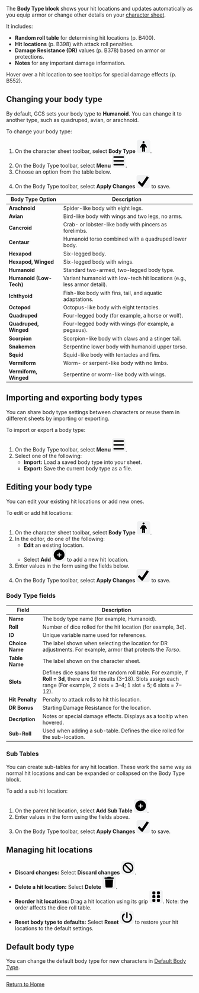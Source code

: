 The **Body Type block** shows your hit locations and updates automatically as you equip armor or change other details on your [character sheet](Character%20Sheet%20Overview).

It includes:

- **Random roll table** for determining hit locations (p. B400).
- **Hit locations** (p. B398) with attack roll penalties.
- **Damage Resistance (DR)** values (p. B378) based on armor or protections.
- **Notes** for any important damage information.

Hover over a hit location to see tooltips for special damage effects (p. B552).

## Changing your body type

By default, GCS sets your body type to **Humanoid**. You can change it to another type, such as quadruped, avian, or arachnoid.

To change your body type:

1. On the character sheet toolbar, select **Body Type** ![](./images/icons/icn-bodyType.svg).
2. On the Body Type toolbar, select **Menu** ![](./images/icons/icn-menu.svg).
3. Choose an option from the table below.
4. On the Body Type toolbar, select **Apply Changes** ![](images/icons/icn-applyChanges.svg) to save.

| Body Type Option        | Description                                                             |
| ----------------------- | ----------------------------------------------------------------------- |
| **Arachnoid**           | Spider-like body with eight legs.                                       |
| **Avian**               | Bird-like body with wings and two legs, no arms.                        |
| **Cancroid**            | Crab- or lobster-like body with pincers as forelimbs.                   |
| **Centaur**             | Humanoid torso combined with a quadruped lower body.                    |
| **Hexapod**             | Six-legged body.                                                        |
| **Hexapod, Winged**     | Six-legged body with wings.                                             |
| **Humanoid**            | Standard two-armed, two-legged body type.                               |
| **Humanoid (Low-Tech)** | Variant humanoid with low-tech hit locations (e.g., less armor detail). |
| **Ichthyoid**           | Fish-like body with fins, tail, and aquatic adaptations.                |
| **Octopod**             | Octopus-like body with eight tentacles.                                 |
| **Quadruped**           | Four-legged body (for example, a horse or wolf).                        |
| **Quadruped, Winged**   | Four-legged body with wings (for example, a pegasus).                   |
| **Scorpion**            | Scorpion-like body with claws and a stinger tail.                       |
| **Snakemen**            | Serpentine lower body with humanoid upper torso.                        |
| **Squid**               | Squid-like body with tentacles and fins.                                |
| **Vermiform**           | Worm- or serpent-like body with no limbs.                               |
| **Vermiform, Winged**   | Serpentine or worm-like body with wings.                                |

## Importing and exporting body types

You can share body type settings between characters or reuse them in different sheets by importing or exporting.

To import or export a body type:

1. On the Body Type toolbar, select **Menu** ![](./images/icons/icn-menu.svg).
2. Select one of the following:
   - **Import:** Load a saved body type into your sheet.
   - **Export:** Save the current body type as a file.

## Editing your body type

You can edit your existing hit locations or add new ones.

To edit or add hit locations:

1. On the character sheet toolbar, select **Body Type** ![](./images/icons/icn-bodyType.svg).
2. In the editor, do one of the following:
   - **Edit** an existing location.
   - Select **Add** ![](./images/icons/icn-add.svg) to add a new hit location.
3. Enter values in the form using the fields below.
4. On the Body Type toolbar, select **Apply Changes** ![](images/icons/icn-applyChanges.svg) to save.

### Body Type fields

| Field           | Description                                                                                                                                                                                 |
| --------------- | ------------------------------------------------------------------------------------------------------------------------------------------------------------------------------------------- |
| **Name**        | The body type name (for example, Humanoid).                                                                                                                                                 |
| **Roll**        | Number of dice rolled for the hit location (for example, 3d).                                                                                                                               |
| **ID**          | Unique variable name used for references.                                                                                                                                                   |
| **Choice Name** | The label shown when selecting the location for DR adjustments. For example, armor that protects the _Torso_.                                                                               |
| **Table Name**  | The label shown on the character sheet.                                                                                                                                                     |
| **Slots**       | Defines dice spans for the random roll table. For example, if **Roll = 3d**, there are 16 results (3–18). Slots assign each range (For example, 2 slots = 3–4; 1 slot = 5; 6 slots = 7–12). |
| **Hit Penalty** | Penalty to attack rolls to hit this location.                                                                                                                                               |
| **DR Bonus**    | Starting Damage Resistance for the location.                                                                                                                                                |
| **Decription**  | Notes or special damage effects. Displays as a tooltip when hovered.                                                                                                                        |
| **Sub-Roll**    | Used when adding a sub-table. Defines the dice rolled for the sub-location.                                                                                                                 |

### Sub Tables

You can create sub-tables for any hit location. These work the same way as normal hit locations and can be expanded or collapsed on the Body Type block.

To add a sub hit location:

1. On the parent hit location, select **Add Sub Table** ![](./images/icons/icn-add.svg).
2. Enter values in the form using the fields above.
3. On the Body Type toolbar, select **Apply Changes** ![](images/icons/icn-applyChanges.svg) to save.

## Managing hit locations

- **Discard changes:** Select **Discard changes** ![](./images/icons/icn-discardChanges.svg).
- **Delete a hit location:** Select **Delete** ![](./images/icons/icn-delete.svg).
- **Reorder hit locations:** Drag a hit location using its grip ![](./images/icons/icn-grip.svg). Note: the order affects the dice roll table.
- **Reset body type to defaults:** Select **Reset** ![](./images/icons/icn-reset.svg) to restore your hit locations to the default settings.

## Default body type

You can change the default body type for new characters in [Default Body Type](Default%20Settings).

---

[Return to Home](Home)
